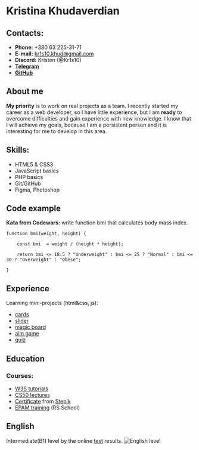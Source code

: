 # Kristina Khudaverdian

## Contacts:
- **Phone:** +380 63 225-31-71
- **E-mail:** kr1s10.khud@gmail.com
- **Discord:** Kristen (@Kr1s10)
- [**Telegram**](https://t.me/Kr1s10 "Telegram")
- [**GitHub**](https://github.com/Kr1s10 "GitHub")

## About me

**My priority** is to work on real projects as a team. I recently started my career as a web developer, so I have little experience, but I am **ready** to overcome difficulties and gain experience with new knowledge. I know that I will achieve my goals, because I am a persistent person and it is interesting for me to develop in this area.

## Skills:
+ HTML5 & CSS3
+ JavaScript basics
+ PHP basics
+ Git/GitHub
+ Figma, Photoshop

## Code example
**Kata from Codewars:** write function bmi that calculates body mass index.

```
function bmi(weight, height) {

    const bmi  = weight / (height * height);

    return bmi <= 18.5 ? "Underweight" : bmi <= 25 ? "Normal" : bmi <= 30 ? "Overweight" : "Obese";

}
```

## Experience
Learning mini-projects (html&css, js):
* [cards](https://jsfiddle.net/kr1s10/bk23x1j8/ "cards")
* [slider](https://jsfiddle.net/kr1s10/52c76tak/ "slider")
* [magic board](https://jsfiddle.net/kr1s10/5coapeyt/1/ "board")
* [aim game](https://jsfiddle.net/kr1s10/dsreypz6/ "game")
* [quiz](https://hookahquiz.netlify.app/ "quiz")

## Education
### Courses:
- [W3S tutorials](https://www.w3schools.com/default.asp "W3School")
- [CS50 lectures](https://cs50.harvard.edu/ "CS50")
- [Certificate](https://stepik.org/cert/1104103 "certificate") from [Stepik](https://stepik.org/ "Stepik")
- [EPAM training](https://training.epam.ua/ "EPAM") (RS School)

## English
Intermediate(B1) level by the online [test](https://www.efset.org/ "english") results.
![English level](https://i.ibb.co/QjMr38J/english-level.png "english level")
